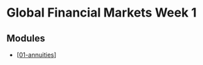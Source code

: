 # Global Financial Markets Week 1

Modules
---

- [[01-annuities]]

[//begin]: # "Autogenerated link references for markdown compatibility"
[01-annuities]: 01-annuities.md "Annuities"
[//end]: # "Autogenerated link references"